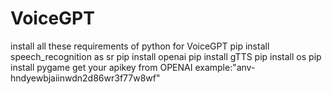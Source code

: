 # VoiceGPT
install all these requirements of python for VoiceGPT
pip install speech_recognition as sr
pip install openai
pip install gTTS
pip install os
pip install pygame
get your apikey from OPENAI example:"anv-hndyewbjaiinwdn2d86wr3f77w8wf" 
